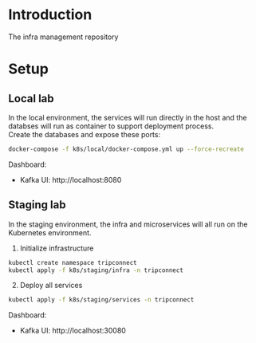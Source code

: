 # Introduction
The infra management repository
# Setup
## Local lab
In the local environment, the services will run directly in the host and the databses will run as container to support deployment process.  
Create the databases and expose these ports:
```sh
docker-compose -f k8s/local/docker-compose.yml up --force-recreate
```
Dashboard:  
- Kafka UI: http://localhost:8080
## Staging lab
In the staging environment, the infra and microservices will all run on the Kubernetes environment.
1. Initialize infrastructure
```sh
kubectl create namespace tripconnect
kubectl apply -f k8s/staging/infra -n tripconnect
```
2. Deploy all services
```sh
kubectl apply -f k8s/staging/services -n tripconnect
```
Dashboard:  
- Kafka UI: http://localhost:30080